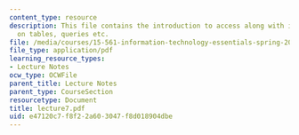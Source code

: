 ```yaml
---
content_type: resource
description: This file contains the introduction to access along with information
  on tables, queries etc.
file: /media/courses/15-561-information-technology-essentials-spring-2005/e47120c7f8f22a603047f8d018904dbe_lecture7.pdf
file_type: application/pdf
learning_resource_types:
- Lecture Notes
ocw_type: OCWFile
parent_title: Lecture Notes
parent_type: CourseSection
resourcetype: Document
title: lecture7.pdf
uid: e47120c7-f8f2-2a60-3047-f8d018904dbe
---
```

